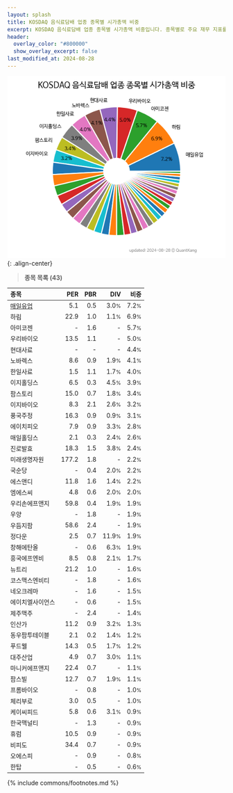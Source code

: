 ```yaml
---
layout: splash
title: KOSDAQ 음식료담배 업종 종목별 시가총액 비중
excerpt: KOSDAQ 음식료담배 업종 종목별 시가총액 비중입니다. 종목별로 주요 재무 지표를 함께 표시합니다.
header:
  overlay_color: "#800000"
  show_overlay_excerpt: false
last_modified_at: 2024-08-28
---
```



![KOSDAQ 음식료담배 업종 종목별 시가총액 비중](/stats/sector/images/kosdaq_업종_음식료담배_종목.png){: .align-center}


> **종목 목록 (43)**<a id="list"></a>

| **종목** | **PER** | **PBR** | **DIV** | **비중** |
| :------- | ------: | ------: | ------: | -------: |
| [매일유업](/267980/) | 5.1 | 0.5 | 3.0<small>%</small> | 7.2<small>%</small> |
| 하림 | 22.9 | 1.0 | 1.1<small>%</small> | 6.9<small>%</small> |
| 아미코젠 | - | 1.6 | - | 5.7<small>%</small> |
| 우리바이오 | 13.5 | 1.1 | - | 5.0<small>%</small> |
| 현대사료 | - | - | - | 4.4<small>%</small> |
| 노바렉스 | 8.6 | 0.9 | 1.9<small>%</small> | 4.1<small>%</small> |
| 한일사료 | 1.5 | 1.1 | 1.7<small>%</small> | 4.0<small>%</small> |
| 이지홀딩스 | 6.5 | 0.3 | 4.5<small>%</small> | 3.9<small>%</small> |
| 팜스토리 | 15.0 | 0.7 | 1.8<small>%</small> | 3.4<small>%</small> |
| 이지바이오 | 8.3 | 2.1 | 2.6<small>%</small> | 3.2<small>%</small> |
| 풍국주정 | 16.3 | 0.9 | 0.9<small>%</small> | 3.1<small>%</small> |
| 에이치피오 | 7.9 | 0.9 | 3.3<small>%</small> | 2.8<small>%</small> |
| 매일홀딩스 | 2.1 | 0.3 | 2.4<small>%</small> | 2.6<small>%</small> |
| 진로발효 | 18.3 | 1.5 | 3.8<small>%</small> | 2.4<small>%</small> |
| 미래생명자원 | 177.2 | 1.8 | - | 2.2<small>%</small> |
| 국순당 | - | 0.4 | 2.0<small>%</small> | 2.2<small>%</small> |
| 에스앤디 | 11.8 | 1.6 | 1.4<small>%</small> | 2.2<small>%</small> |
| 엠에스씨 | 4.8 | 0.6 | 2.0<small>%</small> | 2.0<small>%</small> |
| 우리손에프앤지 | 59.8 | 0.4 | 1.9<small>%</small> | 1.9<small>%</small> |
| 우양 | - | 1.8 | - | 1.9<small>%</small> |
| 우듬지팜 | 58.6 | 2.4 | - | 1.9<small>%</small> |
| 정다운 | 2.5 | 0.7 | 11.9<small>%</small> | 1.9<small>%</small> |
| 창해에탄올 | - | 0.6 | 6.3<small>%</small> | 1.9<small>%</small> |
| 흥국에프엔비 | 8.5 | 0.8 | 2.1<small>%</small> | 1.7<small>%</small> |
| 뉴트리 | 21.2 | 1.0 | - | 1.6<small>%</small> |
| 코스맥스엔비티 | - | 1.8 | - | 1.6<small>%</small> |
| 네오크레마 | - | 1.6 | - | 1.5<small>%</small> |
| 에이치엘사이언스 | - | 0.6 | - | 1.5<small>%</small> |
| 제주맥주 | - | 2.4 | - | 1.4<small>%</small> |
| 인산가 | 11.2 | 0.9 | 3.2<small>%</small> | 1.3<small>%</small> |
| 동우팜투테이블 | 2.1 | 0.2 | 1.4<small>%</small> | 1.2<small>%</small> |
| 푸드웰 | 14.3 | 0.5 | 1.7<small>%</small> | 1.2<small>%</small> |
| 대주산업 | 4.9 | 0.7 | 3.0<small>%</small> | 1.1<small>%</small> |
| 마니커에프앤지 | 22.4 | 0.7 | - | 1.1<small>%</small> |
| 팜스빌 | 12.7 | 0.7 | 1.9<small>%</small> | 1.1<small>%</small> |
| 프롬바이오 | - | 0.8 | - | 1.0<small>%</small> |
| 체리부로 | 3.0 | 0.5 | - | 1.0<small>%</small> |
| 케이씨피드 | 5.8 | 0.6 | 3.1<small>%</small> | 0.9<small>%</small> |
| 한국맥널티 | - | 1.3 | - | 0.9<small>%</small> |
| 휴럼 | 10.5 | 0.9 | - | 0.9<small>%</small> |
| 비피도 | 34.4 | 0.7 | - | 0.9<small>%</small> |
| 오에스피 | - | 0.9 | - | 0.8<small>%</small> |
| 한탑 | - | 0.5 | - | 0.6<small>%</small> |

{% include commons/footnotes.md %}